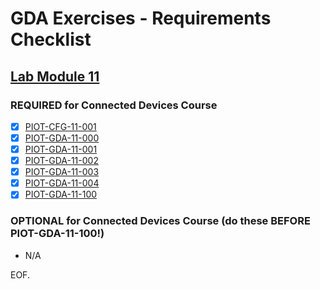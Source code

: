 # GDA Exercises - Requirements Checklist

## [Lab Module 11](https://github.com/orgs/programming-the-iot/projects/1#column-10488514)

### REQUIRED for Connected Devices Course

- [x] [PIOT-CFG-11-001](https://github.com/programming-the-iot/book-exercise-tasks/issues/121)
- [x] [PIOT-GDA-11-000](https://github.com/programming-the-iot/book-exercise-tasks/issues/29)
- [x] [PIOT-GDA-11-001](https://github.com/programming-the-iot/book-exercise-tasks/issues/118)
- [x] [PIOT-GDA-11-002](https://github.com/programming-the-iot/book-exercise-tasks/issues/119)
- [x] [PIOT-GDA-11-003](https://github.com/programming-the-iot/book-exercise-tasks/issues/113)
- [x] [PIOT-GDA-11-004](https://github.com/programming-the-iot/book-exercise-tasks/issues/117)
- [x] [PIOT-GDA-11-100](https://github.com/programming-the-iot/book-exercise-tasks/issues/32)

### OPTIONAL for Connected Devices Course (do these BEFORE PIOT-GDA-11-100!)
- N/A

EOF.
